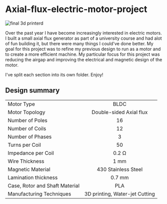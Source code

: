 # Axial-flux-electric-motor-project

![final 3d printerd](https://github.com/user-attachments/assets/55846419-a8b6-457b-be80-7e71b974730b)

Over the past year I have become increasingly interested in electric motors. I built a small axial flux generator as part of a university course and had alot of fun building it, but there were many things I could've done better. My goal for this project was to refine my previous design to run as a motor and to create a more efficient machine. My particular focus for this project was reducing the airgap and improving the electrical and magnetic design of the motor.

I've split each section into its own folder. Enjoy!

## Design summary

| | |
|:-- | :--: |
| Motor Type | BLDC |
| Motor Topology | Double-sided Axial flux |
| Number of Poles | 16 |
| Number of Coils | 12 |
| Number of Phases | 3 | 
| Turns per Coil | 50 | 
| Impedance per Coil | 0.2 &Omega; |
| Wire Thickness | 1 mm | 
| Magnetic Material | 430 Stainless Steel | 
| Lamination thickness | 0.7 mm | 
| Case, Rotor and Shaft Material | PLA | 
| Manufacturing Techniques | 3D printing, Water-jet Cutting |  

 



